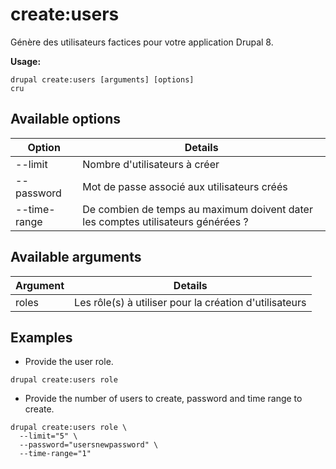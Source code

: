 # create:users
Génère des utilisateurs factices pour votre application Drupal 8.

**Usage:**
```
drupal create:users [arguments] [options]
cru
```

## Available options
Option | Details
-------|-------------
--limit | Nombre d'utilisateurs à créer
--password | Mot de passe associé aux utilisateurs créés
--time-range | De combien de temps au maximum doivent dater les comptes utilisateurs générées ?

## Available arguments
Argument | Details
---------|-------------
roles | Les rôle(s) à utiliser pour la création d'utilisateurs

## Examples
* Provide the user role.
```
drupal create:users role
```
* Provide the number of users to create, password and time range to create.
```
drupal create:users role \
  --limit="5" \
  --password="usersnewpassword" \
  --time-range="1"
```
